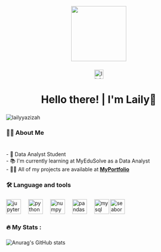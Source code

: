 <div align="center">
  <img height="150" src="https://camo.githubusercontent.com/62da68eb62b1e5f175f7d1f0191dd89a653d7908feb22d37d4a0ab07365d6791/68747470733a2f2f6d656469612e67697068792e636f6d2f6d656469612f4d3967624264396e6244724f5475314d71782f67697068792e676966"  />
</div>

###

<div align="center">
   <a href="https://www.linkedin.com/in/laily-azizah-660b57283" target="_blank">
    <img src="https://img.shields.io/static/v1?message=LinkedIn&logo=linkedin&label=&color=0077B5&logoColor=white&labelColor=&style=for-the-badge" height="25" alt="linkedin logo"  />
  </a>
</div>

###

<h1 align="center">Hello there! | I'm Laily👋</h1>

###
<p align="left"> <img src="https://komarev.com/ghpvc/?username=lailyyazizah&label=Profile%20views&color=0e75b6&style=flat" alt="lailyyazizah" /> </p>
<h3 align="left">👩‍💻  About Me</h3>

###

<p align="left"><br> - 🔭 Data Analyst Student<br> - 📚 I'm currently learning at MyEduSolve as a Data Analyst<br> - 👨‍💻 All of my projects are available at <a href = "https://lailyyazizah.github.io/"><b>MyPortfolio</b></a></p>

###

<h3 align="left">🛠 Language and tools</h3>

###

<div align="left">
  <img src="https://cdn.jsdelivr.net/gh/devicons/devicon/icons/jupyter/jupyter-original.svg" height="40" alt="jupyter logo"  />
  <img width="12" />
  <img src="https://cdn.jsdelivr.net/gh/devicons/devicon/icons/python/python-original.svg" height="40" alt="python logo"  />
  <img width="12" />
  <img src="https://cdn.jsdelivr.net/gh/devicons/devicon/icons/numpy/numpy-original.svg" height="40" alt="numpy logo"  />
  <img width="12" />
  <img src="https://cdn.jsdelivr.net/gh/devicons/devicon/icons/pandas/pandas-original.svg" height="40" alt="pandas logo"  />
  <img width="12" />
  <img src="https://cdn.jsdelivr.net/gh/devicons/devicon/icons/mysql/mysql-original.svg" height="40" alt="mysql logo"  />
  <a href="https://seaborn.pydata.org/" target="_blank" rel="noreferrer"> <img src="https://seaborn.pydata.org/_images/logo-mark-lightbg.svg" alt="seaborn" width="40" height="40"/> </a> </p>
</div>

###

<h3 align="left">🔥   My Stats :</h3>

###

![Anurag's GitHub stats](https://github-readme-stats.vercel.app/api?username=LailyyAzizah&show_icons=true&theme=merko)
